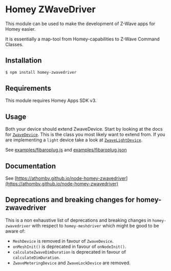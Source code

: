 # Homey ZWaveDriver

This module can be used to make the development of Z-Wave apps for Homey easier.

It is essentially a map-tool from Homey-capabilities to Z-Wave Command Classes.

## Installation

```bash
$ npm install homey-zwavedriver
```

## Requirements

This module requires Homey Apps SDK v3.

## Usage

Both your device should extend ZwaveDevice. Start by looking at the docs for [`ZwaveDevice`](https://athombv.github.io/node-homey-zwavedriver/ZwaveDevice.html). This is the class you most likely want to extend from. If you are implementing a `light` device take a look at
 [`ZwaveLightDevice`](https://athombv.github.io/node-homey-zwavedriver/ZwaveLightDevice.html).

See [examples/fibaroplug.js](https://github.com/athombv/node-homey-zwavedriver/blob/master/examples/fibaroplug.js) and [examples/fibaroplug.json](https://github.com/athombv/node-homey-zwavedriver/blob/master/examples/fibaroplug.json)

## Documentation
See [https://athombv.github.io/node-homey-zwavedriver](https://athombv.github.io/node-homey-zwavedriver)

## Deprecations and breaking changes for homey-zwavedriver

This is a non exhaustive list of deprecations and breaking changes in `homey-zwavedriver` with respect to `homey-meshdriver` which might be good to be aware of:

- `MeshDevice` is removed in favour of `ZwaveDevice`.
- `onMeshInit()` is deprecated in favour of `onNodeInit()`.
- `calculateZwaveDimDuration` is deprecated in favour of `calculateDimDuration`.
- `ZwaveMeteringDevice` and `ZwaveLockDevice` are removed.
